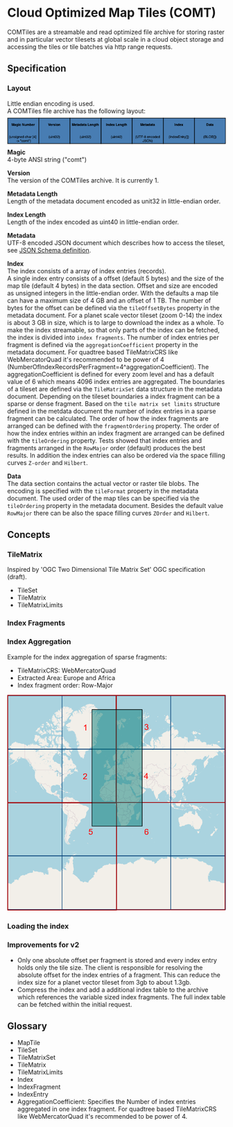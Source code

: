# Cloud Optimized Map Tiles (COMT)
COMTiles are a streamable and read optimized file archive for storing raster and
in particular vector tilesets at global scale in a cloud object storage and accessing 
the tiles or tile batches via http range requests.  

## Specification

### Layout

Little endian encoding is used.  
A COMTiles file archive has the following layout:   
![layout](assets/layout.png)    
**Magic**  
4-byte ANSI string ("comt") 

**Version**    
The version of the COMTiles archive. It is currently 1.

**Metadata Length**  
Length of the metadata document encoded as unit32 in little-endian order.

**Index Length**    
Length of the index encoded as uint40 in little-endian order.

**Metadata**  
UTF-8 encoded JSON document which describes how to access the tileset, see [JSON Schema definition](metadata-schema/metadata.json).

**Index**    
The index consists of a array of index entries (records).  
A single index entry consists of a offset (default 5 bytes) and the size of the map tile (default 4 bytes)
in the data section. Offset and size are encoded as unsigned integers in the little-endian order.
With the defaults a map tile can have a maximum size of 4 GB and an offset of 1 TB.
The number of bytes for the offset can be defined via the `tileOffsetBytes` property in the metadata document.
For a planet scale vector tileset (zoom 0-14) the index is about 3 GB in size, which is to large to download the index as a whole.
To make the index streamable, so that only parts of the index can be fetched, the index is divided into `index fragments`.
The number of index entries per fragment is defined via the `aggregationCoefficient` property in the metadata document.
For quadtree based TileMatrixCRS like WebMercatorQuad it's recommended
to be power of 4 (NumberOfIndexRecordsPerFragment=4^aggregationCoefficient).
The aggregationCoefficient is defined for every zoom level and has a default value of 6 which means 4096 index entries are aggregated.
The boundaries of a tileset are defined via the `TileMatrixSet` data structure in the metadata document.
Depending on the tileset boundaries a index fragment can be a sparse or dense fragment.
Based on the `tile matrix set limits` structure defined in the metdata document the number of index entries in a sparse fragment can be calculated.
The order of how the index fragments are arranged can be defined with the `fragmentOrdering` property.
The order of how the index entries within an index fragment are arranged can be defined with the `tileOrdering` property.
Tests showed that index entries and fragments arranged in the `RowMajor` order (default) produces the best results.
In addition the index entries can also be ordered via the space filling curves `Z-order` and `Hilbert`.

**Data**  
The data section contains the actual vector or raster tile blobs.
The encoding is specified with the `tileFormat` property in the metadata document.
The used order of the map tiles can be specified via the `tileOrdering` property in the metadata document.
Besides the default value `RowMajor` there can be also the space filling curves `ZOrder` and `Hilbert`.

## Concepts

### TileMatrix
Inspired by 'OGC Two Dimensional Tile Matrix Set' OGC specification (draft).
- TileSet
- TileMatrix
- TileMatrixLimits

### Index Fragments

### Index Aggregation
Example for the index aggregation of sparse fragments:
- TileMatrixCRS: WebMercatorQuad
- Extracted Area: Europe and Africa
- Index fragment order: Row-Major

![sparseIndex](assets/sparseIndex.png)

### Loading the index

### Improvements for v2
- Only one absolute offset per fragment is stored and every index entry holds only the tile size.
  The client is responsible for resolving the absolute offset for the index entries of a fragment.
  This can reduce the index size for a planet vector tileset from 3gb to about 1.3gb.
- Compress the index and add a additional index table to the archive which references the variable sized index fragments.
  The full index table can be fetched within the initial request.

## Glossary
- MapTile
- TileSet
- TileMatrixSet
- TileMatrix
- TileMatrixLimits
- Index
- IndexFragment
- IndexEntry
- AggregationCoefficient: Specifies the Number of index entries aggregated in one index fragment. 
  For quadtree based TileMatrixCRS like WebMercatorQuad it's recommended
  to be power of 4.
  
